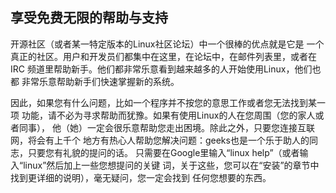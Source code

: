 <?php require("../../entete.php"); ?> <?php require("../../base.php"); ?> <?php require("../../fonctions.php"); ?>

<div id="corps">

<h2>享受免费无限的帮助与支持</h2>

开源社区（或者某一特定版本的Linux社区论坛）中一个很棒的优点就是它是
一个真正的社区。用户和开发员们都集中在这里，在论坛中，在邮件列表里，或者在
IRC 频道里帮助新手。他们都非常乐意看到越来越多的人开始使用Linux，他们也都
非常乐意帮助新手们快速掌握新的系统。

因此，如果您有什么问题，比如一个程序并不按您的意思工作或者您无法找到某一项
功能，请不必为寻求帮助而犹豫。如果有使用Linux的人在您周围（您的家人或者同事），
他（她）一定会很乐意帮助您走出困境。除此之外，只要您连接互联网，将会有上千个
地方有热心人帮助您解决问题：geeks也是一个乐于助人的同志，只要您有礼貌的提问的话。
只需要在Google里输入“linux help”（或者输入“linux”然后加上一些您想提问的关键
词，关于这些，您可以在“安装”的章节中找到更详细的说明），毫无疑问，您一定会找到
任何您想要的东西。

</div>


